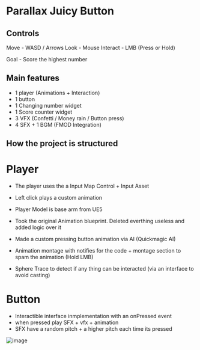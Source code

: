 # Parallax Juicy Button

## Controls

Move - WASD / Arrows
Look - Mouse
Interact - LMB (Press or Hold)

Goal - Score the highest number 

## Main features

- 1 player (Animations + Interaction)
- 1 button
- 1 Changing number widget
- 1 Score counter widget
- 3 VFX (Confetti / Money rain / Button press)
- 4 SFX + 1 BGM (FMOD Integration)

## How the project is structured

# Player
- The player uses the a Input Map Control + Input Asset
- Left click plays a custom animation 
- Player Model is base arm from UE5 
- Took the original Animation blueprint. Deleted everthing useless and added logic over it
- Made a custom pressing button animation via AI (Quickmagic AI)

- Animation montage with notifies for the code + montage section to spam the animation (Hold LMB)
- Sphere Trace to detect if any thing can be interacted (via an interface to avoid casting)


# Button

- Interactible interface inmplementation with an onPressed event
- when pressed play SFX + vfx + animation
- SFX have a random pitch + a higher pitch each time its pressed

![image](https://github.com/user-attachments/assets/df2dd817-454d-4dd0-943c-0f315cb216ae)


